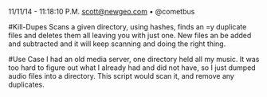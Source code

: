 11/11/14 - 11:18:10 P.M.
scott@newgeo.com • @cometbus

#Kill-Dupes
Scans a given directory, using hashes, finds an =y duplicate files and deletes them all leaving you with just one.  New files an be added and subtracted and it will keep scanning and doing the right thing.

#Use Case
I had an old media server, one directory held all my music. It was too hard to figure out what I already had and did not have, so I just dumped audio files into a directory.  This script would scan it, and remove any duplicates.
